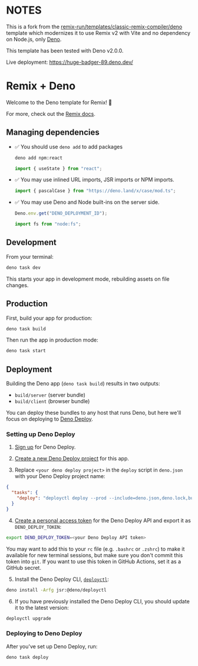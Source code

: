 # NOTES

This is a fork from the
[remix-run/templates/classic-remix-compiler/deno](https://github.com/remix-run/remix/tree/6edd56211c5b256e2e78f781695fdb39a037463e/templates/classic-remix-compiler/deno)
template which modernizes it to use Remix v2 with Vite and no dependency on
Node.js, only [Deno](https://deno.com/).

This template has been tested with Deno v2.0.0.

Live deployment: https://huge-badger-89.deno.dev/

# Remix + Deno

Welcome to the Deno template for Remix! 🦕

For more, check out the [Remix docs](https://remix.run/docs).

## Managing dependencies

- ✅ You should use `deno add` to add packages
  ```sh
  deno add npm:react
  ```
  ```ts
  import { useState } from "react";
  ```
- ✅ You may use inlined URL imports, JSR imports or NPM imports.
  ```ts
  import { pascalCase } from "https://deno.land/x/case/mod.ts";
  ```
- ✅ You may use Deno and Node built-ins on the server side.
  ```ts filename=app/entry.server.tsx
  Deno.env.get("DENO_DEPLOYMENT_ID");
  ```
  ```ts filename=app/entry.server.tsx
  import fs from "node:fs";
  ```

## Development

From your terminal:

```sh
deno task dev
```

This starts your app in development mode, rebuilding assets on file changes.

## Production

First, build your app for production:

```sh
deno task build
```

Then run the app in production mode:

```sh
deno task start
```

## Deployment

Building the Deno app (`deno task build`) results in two outputs:

- `build/server` (server bundle)
- `build/client` (browser bundle)

You can deploy these bundles to any host that runs Deno, but here we'll focus on
deploying to [Deno Deploy](https://deno.com/deploy).

### Setting up Deno Deploy

1. [Sign up](https://dash.deno.com/signin) for Deno Deploy.

2. [Create a new Deno Deploy project](https://dash.deno.com/new) for this app.

3. Replace `<your deno deploy project>` in the `deploy` script in `deno.json`
   with your Deno Deploy project name:

```json filename=deno.json
{
  "tasks": {
    "deploy": "deployctl deploy --prod --include=deno.json,deno.lock,build,server --project=<your deno deploy project> ./server.production.ts"
  }
}
```

4. [Create a personal access token](https://dash.deno.com/account) for the Deno
   Deploy API and export it as `DENO_DEPLOY_TOKEN`:

```sh
export DENO_DEPLOY_TOKEN=<your Deno Deploy API token>
```

You may want to add this to your `rc` file (e.g. `.bashrc` or `.zshrc`) to make
it available for new terminal sessions, but make sure you don't commit this
token into `git`. If you want to use this token in GitHub Actions, set it as a
GitHub secret.

5. Install the Deno Deploy CLI,
   [`deployctl`](https://github.com/denoland/deployctl):

```sh
deno install -Arfg jsr:@deno/deployctl
```

6. If you have previously installed the Deno Deploy CLI, you should update it to
   the latest version:

```sh
deployctl upgrade
```

### Deploying to Deno Deploy

After you've set up Deno Deploy, run:

```sh
deno task deploy
```
